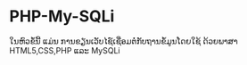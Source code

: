 # PHP-My-SQLi
ໃນຫົວຂໍ້ນີ້ ແມ່ນ ການຂຽນເວັບໄຊ໌ເຊື່ອມຕໍ່ກັບຖານຂໍ້ມູນໂດຍໃຊ້ ດ້ວຍພາສາ HTML5,CSS,PHP ແລະ MySQLi
